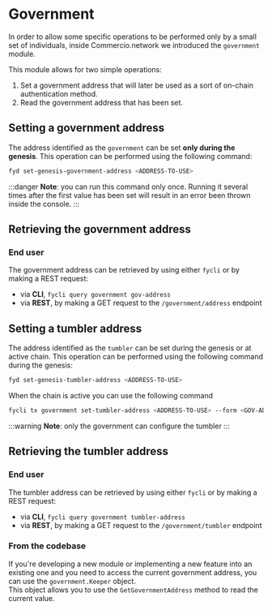 # Government
In order to allow some specific operations to be performed only by a small set of individuals, 
inside Commercio.network we introduced the `government` module. 

This module allows for two simple operations: 

1. Set a government address that will later be used as a sort of on-chain authentication method. 
2. Read the government address that has been set. 

## Setting a government address 
The address identified as the `government` can be set **only during the genesis**.
This operation can be performed using the following command: 

```bash
fyd set-genesis-government-address <ADDRESS-TO-USE>
```

:::danger
**Note**: you can run this command only once.
Running it several times after the first value has been set will result in an error been thrown inside the console.
:::

## Retrieving the government address
### End user

The government address can be retrieved by using either `fycli` or by making a REST request:

 - via **CLI**, `fycli query government gov-address`
 - via **REST**, by making a GET request to the `/government/address` endpoint 


## Setting a tumbler address 
The address identified as the `tumbler` can be set during the genesis or at active chain.
This operation can be performed using the following command during the genesis: 

```bash
fyd set-genesis-tumbler-address <ADDRESS-TO-USE>
```

When the chain is active you can use the following command

```bash
fycli tx government set-tumbler-address <ADDRESS-TO-USE> --form <GOV-ADDRESS>
```

:::warning
**Note**: only the government can configure the tumbler
:::


## Retrieving the tumbler address
### End user

The tumbler address can be retrieved by using either `fycli` or by making a REST request:

 - via **CLI**, `fycli query government tumbler-address`
 - via **REST**, by making a GET request to the `/government/tumbler` endpoint 



### From the codebase
If you're developing a new module or implementing a new feature into an existing one and you need to access the current 
government address, you can use the `government.Keeper` object.  
This object allows you to use the `GetGovernmentAddress` method to read the current value.